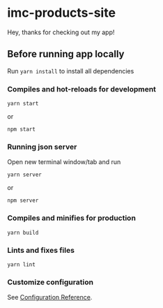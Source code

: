 # imc-products-site

Hey, thanks for checking out my app!

## Before running app locally

Run `yarn install` to install all dependencies

### Compiles and hot-reloads for development

`yarn start`

or

`npm start`

### Running json server

Open new terminal window/tab and run

`yarn server`

or

`npm server`

### Compiles and minifies for production

```
yarn build
```

### Lints and fixes files

```
yarn lint
```

### Customize configuration

See [Configuration Reference](https://cli.vuejs.org/config/).
